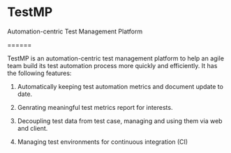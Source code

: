 TestMP
======

Automation-centric Test Management Platform

======

TestMP is an automation-centric test management platform to help an agile team build its test automation process more quickly and efficiently. It has the following features:

1. Automatically keeping test automation metrics and document update to date.

2. Genrating meaningful test metrics report for interests.

3. Decoupling test data from test case, managing and using them via web and client.

4. Managing test environments for continuous integration (CI)
